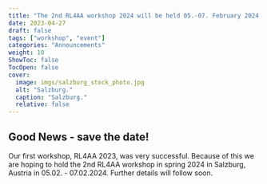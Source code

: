 ```yaml
---
title: "The 2nd RL4AA workshop 2024 will be held 05.-07. February 2024 in Salzburg"
date: 2023-04-27
draft: false
tags: ["workshop", "event"]
categories: "Announcements"
weight: 10
ShowToc: false
TocOpen: false
cover:
  image: imgs/salzburg_stock_photo.jpg
  alt: "Salzburg."
  caption: "Salzburg."
  relative: false
---
```


## Good News - save the date!

Our first workshop, RL4AA 2023, was very successful. Because of this we are hoping to hold the 2nd RL4AA workshop in spring 2024 in Salzburg, Austria in 05.02. - 07.02.2024. Further details will follow soon.

